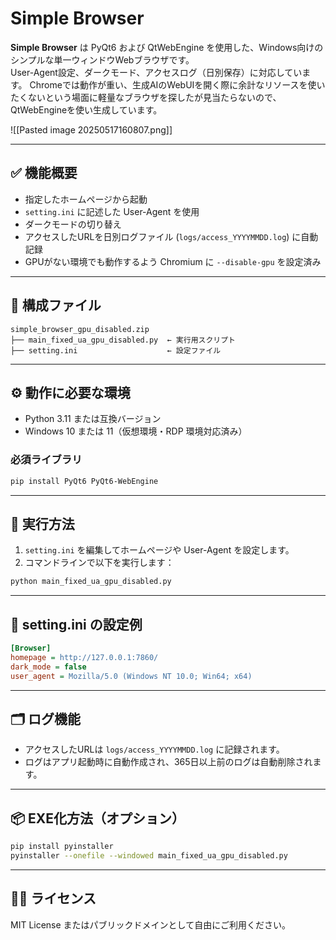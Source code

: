 # Simple Browser

**Simple Browser** は PyQt6 および QtWebEngine を使用した、Windows向けのシンプルな単一ウィンドウWebブラウザです。  
User-Agent設定、ダークモード、アクセスログ（日別保存）に対応しています。
Chromeでは動作が重い、生成AIのWebUIを開く際に余計なリソースを使いたくないという場面に軽量なブラウザを探したが見当たらないので、QtWebEngineを使い生成しています。

![[Pasted image 20250517160807.png]]

---

## ✅ 機能概要

- 指定したホームページから起動
- `setting.ini` に記述した User-Agent を使用
- ダークモードの切り替え
- アクセスしたURLを日別ログファイル (`logs/access_YYYYMMDD.log`) に自動記録
- GPUがない環境でも動作するよう Chromium に `--disable-gpu` を設定済み

---

## 📁 構成ファイル

```
simple_browser_gpu_disabled.zip
├── main_fixed_ua_gpu_disabled.py  ← 実行用スクリプト
├── setting.ini                    ← 設定ファイル
```

---

## ⚙️ 動作に必要な環境

- Python 3.11 または互換バージョン
- Windows 10 または 11（仮想環境・RDP 環境対応済み）

### 必須ライブラリ

```bash
pip install PyQt6 PyQt6-WebEngine
```

---

## 🚀 実行方法

1. `setting.ini` を編集してホームページや User-Agent を設定します。
2. コマンドラインで以下を実行します：

```bash
python main_fixed_ua_gpu_disabled.py
```

---

## 🧾 setting.ini の設定例

```ini
[Browser]
homepage = http://127.0.0.1:7860/
dark_mode = false
user_agent = Mozilla/5.0 (Windows NT 10.0; Win64; x64)
```

---

## 🗂️ ログ機能

- アクセスしたURLは `logs/access_YYYYMMDD.log` に記録されます。
- ログはアプリ起動時に自動作成され、365日以上前のログは自動削除されます。

---

## 📦 EXE化方法（オプション）

```bash
pip install pyinstaller
pyinstaller --onefile --windowed main_fixed_ua_gpu_disabled.py
```

---

## 🧑‍💻 ライセンス

MIT License またはパブリックドメインとして自由にご利用ください。
